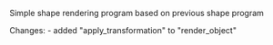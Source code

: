 Simple shape rendering program based on previous shape program

Changes:
	- added "apply_transformation" to "render_object"
